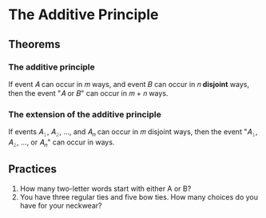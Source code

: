 # The Additive Principle 

## Theorems

### The additive principle

If event &#x1D434; can occur in &#x1D45A; ways, and event &#x1D435; can occur in &#x1D45B; **disjoint** ways, then the event "&#x1D434; or &#x1D435;" can occur in &#x1D45A; + &#x1D45B; ways.

### The extension of the additive principle

If events &#x1D434;<sub>&#x1D7F7;</sub>, &#x1D434;<sub>&#x1D7F8;</sub>, ..., and &#x1D434;<sub>&#x1D45B;</sub> can occur in &#x1D45A; disjoint ways, then the event "&#x1D434;<sub>&#x1D7F7;</sub>, &#x1D434;<sub>&#x1D7F8;</sub>, ..., or &#x1D434;<sub>&#x1D45B;</sub>" can occur in  ways.

## Practices

1. How many two-letter words start with either A or B?
1. You have three regular ties and five bow ties. How many choices do you have for your neckwear?